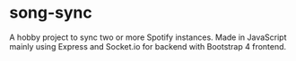 # song-sync

A hobby project to sync two or more Spotify instances. Made in JavaScript mainly using Express and Socket.io for backend with Bootstrap 4 frontend.
